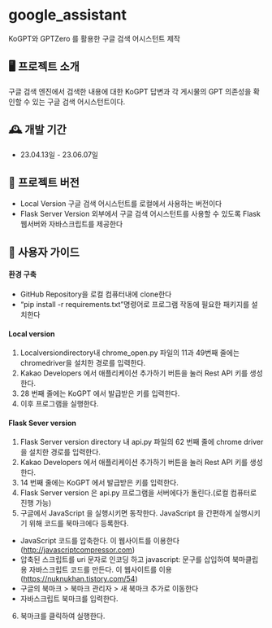 # google_assistant
KoGPT와 GPTZero 를 활용한 구글 검색 어시스턴트 제작

## 🖥️ 프로젝트 소개
구글 검색 엔진에서 검색한 내용에 대한 KoGPT 답변과 각 게시물의 GPT 의존성을 확인할 수 있는 구글 검색 어시스턴트이다.
<br>

## 🕰️ 개발 기간
* 23.04.13일 - 23.06.07일

## 🧩 프로젝트 버전
- Local Version
구글 검색 어시스턴트를 로컬에서 사용하는 버전이다
- Flask Server Version
외부에서 구글 검색 어시스턴트를 사용할 수 있도록 Flask 웹서버와 자바스크립트를 제공한다

## 📌 사용자 가이드
#### 환경 구축
- GitHub Repository을 로컬 컴퓨터내에 clone한다
- “pip install -r requirements.txt”명령어로 프로그램 작동에 필요한 패키지를 설치한다

#### Local version 
1. Localversiondirectory내 chrome_open.py 파일의 11과 49번째 줄에는 chromedriver을 설치한 경로를 입력한다.
2. Kakao Developers 에서 애플리케이션 추가하기 버튼을 눌러 Rest API 키를 생성한다. 
3. 28 번째 줄에는 KoGPT 에서 발급받은 키를 입력한다.
4. 이후 프로그램을 실행한다.

#### Flask Sever version
1. Flask Server version directory 내 api.py 파일의 62 번째 줄에 chrome driver 을 설치한 경로를 입력한다.
2. Kakao Developers 에서 애플리케이션 추가하기 버튼을 눌러 Rest API 키를 생성한다. 
3. 14 번째 줄에는 KoGPT 에서 발급받은 키를 입력한다.
4. Flask Server version 은 api.py 프로그램을 서버에다가 돌린다.(로컬 컴퓨터로 진행 가능)
5. 구글에서 JavaScript 을 실행시키면 동작한다. JavaScript 을 간편하게 실행시키기 위해 코드를 북마크에다 등록한다.
- JavaScript 코드를 압축한다. 이 웹사이트를 이용한다(http://javascriptcompressor.com)
- 압축된 스크립트를 uri 문자로 인코딩 하고 javascript: 문구를 삽입하여 북마클립용 자바스크립트 코드를 만든다. 이 웹사이트를 이용 (https://nuknukhan.tistory.com/54)
- 구글의 북마크 > 북마크 관리자 > 새 북마크 추가로 이동한다
- 자바스크립트 북마크를 입력한다.
6. 북마크를 클릭하여 실행한다.
